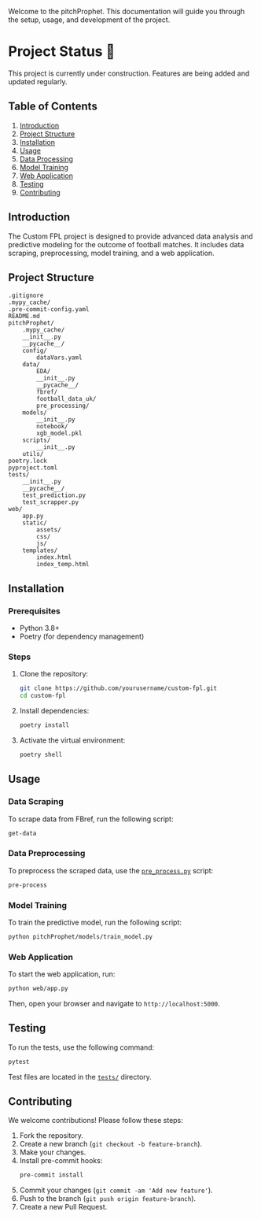 Welcome to the pitchProphet. This documentation will guide you through the setup, usage, and development of the project.

# Project Status 🚧

This project is currently under construction. Features are being added and updated regularly.

## Table of Contents

1. [Introduction](#introduction)
2. [Project Structure](#project-structure)
3. [Installation](#installation)
4. [Usage](#usage)
5. [Data Processing](#data-processing)
6. [Model Training](#model-training)
7. [Web Application](#web-application)
8. [Testing](#testing)
9. [Contributing](#contributing)

## Introduction

The Custom FPL project is designed to provide advanced data analysis and predictive modeling for the outcome of football matches. It includes data scraping, preprocessing, model training, and a web application.

## Project Structure

```
.gitignore
.mypy_cache/
.pre-commit-config.yaml
README.md
pitchProphet/
    .mypy_cache/
    __init__.py
    __pycache__/
    config/
        dataVars.yaml
    data/
        EDA/
        __init__.py
        __pycache__/
        fbref/
        football_data_uk/
        pre_processing/
    models/
        __init__.py
        notebook/
        xgb_model.pkl
    scripts/
        __init__.py
    utils/
poetry.lock
pyproject.toml
tests/
    __init__.py
    __pycache__/
    test_prediction.py
    test_scrapper.py
web/
    app.py
    static/
        assets/
        css/
        js/
    templates/
        index.html
        index_temp.html
```

## Installation

### Prerequisites

- Python 3.8+
- Poetry (for dependency management)

### Steps

1. Clone the repository:

   ```sh
   git clone https://github.com/yourusername/custom-fpl.git
   cd custom-fpl
   ```

2. Install dependencies:

   ```sh
   poetry install
   ```

3. Activate the virtual environment:
   ```sh
   poetry shell
   ```

## Usage

### Data Scraping

To scrape data from FBref, run the following script:

```sh
get-data
```

### Data Preprocessing

To preprocess the scraped data, use the [`pre_process.py`](command:_github.copilot.openRelativePath?%5B%22pitchProphet%2Fdata%2Fpre_processing%2Fpre_process.py%22%5D "pitchProphet/data/pre_processing/pre_process.py") script:

```sh
pre-process
```

### Model Training

To train the predictive model, run the following script:

```sh
python pitchProphet/models/train_model.py
```

### Web Application

To start the web application, run:

```sh
python web/app.py
```

Then, open your browser and navigate to `http://localhost:5000`.

## Testing

To run the tests, use the following command:

```sh
pytest
```

Test files are located in the [`tests/`](command:_github.copilot.openRelativePath?%5B%22tests%2F%22%5D "tests/") directory.

## Contributing

We welcome contributions! Please follow these steps:

1. Fork the repository.
2. Create a new branch (`git checkout -b feature-branch`).
3. Make your changes.
4. Install pre-commit hooks:
   ```sh
   pre-commit install
   ```
5. Commit your changes (`git commit -am 'Add new feature'`).
6. Push to the branch (`git push origin feature-branch`).
7. Create a new Pull Request.
